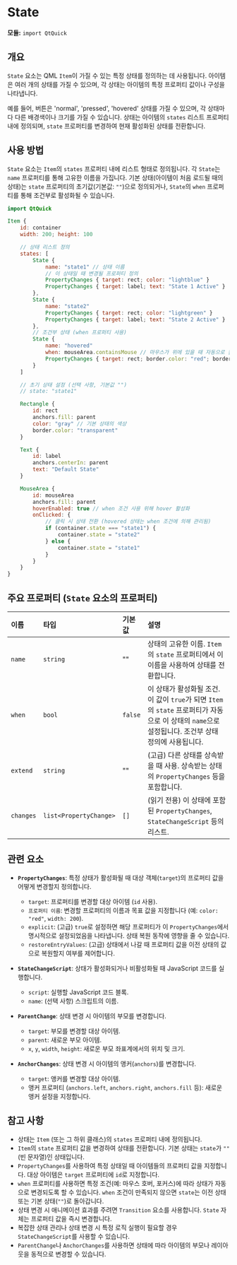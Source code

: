 # State

**모듈:** `import QtQuick`

## 개요

`State` 요소는 QML `Item`이 가질 수 있는 특정 상태를 정의하는 데 사용됩니다. 아이템은 여러 개의 상태를 가질 수 있으며, 각 상태는 아이템의 특정 프로퍼티 값이나 구성을 나타냅니다.

예를 들어, 버튼은 'normal', 'pressed', 'hovered' 상태를 가질 수 있으며, 각 상태마다 다른 배경색이나 크기를 가질 수 있습니다. 상태는 아이템의 `states` 리스트 프로퍼티 내에 정의되며, `state` 프로퍼티를 변경하여 현재 활성화된 상태를 전환합니다.

## 사용 방법

`State` 요소는 `Item`의 `states` 프로퍼티 내에 리스트 형태로 정의됩니다. 각 `State`는 `name` 프로퍼티를 통해 고유한 이름을 가집니다. 기본 상태(아이템이 처음 로드될 때의 상태)는 `state` 프로퍼티의 초기값(기본값: `""`)으로 정의되거나, `State`의 `when` 프로퍼티를 통해 조건부로 활성화될 수 있습니다.

```qml
import QtQuick

Item {
    id: container
    width: 200; height: 100

    // 상태 리스트 정의
    states: [
        State {
            name: "state1" // 상태 이름
            // 이 상태일 때 변경될 프로퍼티 정의
            PropertyChanges { target: rect; color: "lightblue" }
            PropertyChanges { target: label; text: "State 1 Active" }
        },
        State {
            name: "state2"
            PropertyChanges { target: rect; color: "lightgreen" }
            PropertyChanges { target: label; text: "State 2 Active" }
        },
        // 조건부 상태 (when 프로퍼티 사용)
        State {
            name: "hovered"
            when: mouseArea.containsMouse // 마우스가 위에 있을 때 자동으로 활성화
            PropertyChanges { target: rect; border.color: "red"; border.width: 2 }
        }
    ]

    // 초기 상태 설정 (선택 사항, 기본값 "")
    // state: "state1"

    Rectangle {
        id: rect
        anchors.fill: parent
        color: "gray" // 기본 상태의 색상
        border.color: "transparent"
    }

    Text {
        id: label
        anchors.centerIn: parent
        text: "Default State"
    }

    MouseArea {
        id: mouseArea
        anchors.fill: parent
        hoverEnabled: true // when 조건 사용 위해 hover 활성화
        onClicked: {
            // 클릭 시 상태 전환 (hovered 상태는 when 조건에 의해 관리됨)
            if (container.state === "state1") {
                container.state = "state2"
            } else {
                container.state = "state1"
            }
        }
    }
}
```

## 주요 프로퍼티 (`State` 요소의 프로퍼티)

| 이름           | 타입    | 기본값 | 설명                                                                                                                                 |
| :------------- | :------ | :----- | :----------------------------------------------------------------------------------------------------------------------------------- |
| `name`         | `string`| ""   | 상태의 고유한 이름. `Item`의 `state` 프로퍼티에서 이 이름을 사용하여 상태를 전환합니다.                                                  |
| `when`         | `bool`  | `false`| 이 상태가 활성화될 조건. 이 값이 `true`가 되면 `Item`의 `state` 프로퍼티가 자동으로 이 상태의 `name`으로 설정됩니다. 조건부 상태 정의에 사용됩니다. |
| `extend`       | `string`| ""   | (고급) 다른 상태를 상속받을 때 사용. 상속받는 상태의 `PropertyChanges` 등을 포함합니다.                                                  |
| `changes`      | `list<PropertyChange>` | `[]` | (읽기 전용) 이 상태에 포함된 `PropertyChanges`, `StateChangeScript` 등의 리스트.                                                          |

## 관련 요소

*   **`PropertyChanges`**: 특정 상태가 활성화될 때 대상 객체(`target`)의 프로퍼티 값을 어떻게 변경할지 정의합니다.
    *   `target`: 프로퍼티를 변경할 대상 아이템 (`id` 사용).
    *   `프로퍼티 이름`: 변경할 프로퍼티의 이름과 목표 값을 지정합니다 (예: `color: "red"`, `width: 200`).
    *   `explicit`: (고급) `true`로 설정하면 해당 프로퍼티가 이 `PropertyChanges`에서 명시적으로 설정되었음을 나타냅니다. 상태 복원 동작에 영향을 줄 수 있습니다.
    *   `restoreEntryValues`: (고급) 상태에서 나갈 때 프로퍼티 값을 이전 상태의 값으로 복원할지 여부를 제어합니다.

*   **`StateChangeScript`**: 상태가 활성화되거나 비활성화될 때 JavaScript 코드를 실행합니다.
    *   `script`: 실행할 JavaScript 코드 블록.
    *   `name`: (선택 사항) 스크립트의 이름.

*   **`ParentChange`**: 상태 변경 시 아이템의 부모를 변경합니다.
    *   `target`: 부모를 변경할 대상 아이템.
    *   `parent`: 새로운 부모 아이템.
    *   `x`, `y`, `width`, `height`: 새로운 부모 좌표계에서의 위치 및 크기.

*   **`AnchorChanges`**: 상태 변경 시 아이템의 앵커(`anchors`)를 변경합니다.
    *   `target`: 앵커를 변경할 대상 아이템.
    *   앵커 프로퍼티 (`anchors.left`, `anchors.right`, `anchors.fill` 등): 새로운 앵커 설정을 지정합니다.

## 참고 사항

*   상태는 `Item` (또는 그 하위 클래스)의 `states` 프로퍼티 내에 정의됩니다.
*   `Item`의 `state` 프로퍼티 값을 변경하여 상태를 전환합니다. 기본 상태는 `state`가 `""` (빈 문자열)인 상태입니다.
*   `PropertyChanges`를 사용하여 특정 상태일 때 아이템들의 프로퍼티 값을 지정합니다. 대상 아이템은 `target` 프로퍼티에 `id`로 지정합니다.
*   `when` 프로퍼티를 사용하면 특정 조건(예: 마우스 호버, 포커스)에 따라 상태가 자동으로 변경되도록 할 수 있습니다. `when` 조건이 만족되지 않으면 `state`는 이전 상태 또는 기본 상태(`""`)로 돌아갑니다.
*   상태 변경 시 애니메이션 효과를 주려면 `Transition` 요소를 사용합니다. `State` 자체는 프로퍼티 값을 즉시 변경합니다.
*   복잡한 상태 관리나 상태 변경 시 특정 로직 실행이 필요할 경우 `StateChangeScript`를 사용할 수 있습니다.
*   `ParentChange`나 `AnchorChanges`를 사용하면 상태에 따라 아이템의 부모나 레이아웃을 동적으로 변경할 수 있습니다. 